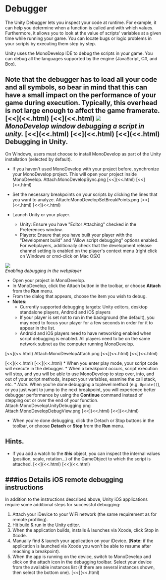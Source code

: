 Debugger
========


The Unity Debugger lets you inspect your code at runtime. For example, it can help you determine when a function is called and with which values. Furthermore, it allows you to look at the value of scripts' variables at a given time while running your game. You can locate bugs or logic problems in your scripts by executing them step by step.

Unity uses the MonoDevelop IDE to debug the scripts in your game. You can debug all the languages supported by the engine (JavaScript, C#, and Boo).

Note that the debugger has to load all your code and all symbols, so bear in mind that this can have a small impact on the performance of your game during execution.  Typically, this overhead is not large enough to affect the game framerate.
[<<](<<.html)
[<<](<<.html)
![](http://docwiki.hq.unity3d.com/uploads/Main/DebuggerWindow.png)  
_MonoDevelop window debugging a script in unity._
[<<](<<.html)
[<<](<<.html)
[<<](<<.html)
Debugging in Unity.
-------------------

On Windows, users must choose to install MonoDevelop as part of the Unity installation (selected by default).

* If you haven't used MonoDevelop with your project before, synchronize your MonoDevelop project. This will open your project inside MonoDevelop.
      Attach:MonoDevelopSync.png
[<<](<<.html)
[<<](<<.html)
* Set the necessary breakpoints on your scripts by clicking the lines that you want to analyze.
      Attach:MonoDevelopSetBreakPoints.png
[<<](<<.html)
[<<](<<.html)

* Launch Unity or your player.
    * Unity: Ensure you have "Editor Attaching" checked in the Preferences window.
    * Players: Ensure that you have built your player with the "Development build" and "Allow script debugging" options enabled. For webplayers, additionally check that the development release channel setting is enabled on the player's context menu (right click on Windows or cmd-click on Mac OSX)

![](http://docwiki.hq.unity3d.com/uploads/Main/WebContextMenuDebug.png)  
_Enabling debugging in the webplayer_

* Open your project in MonoDevelop.
* In MonoDevelop, click the Attach button in the toolbar, or choose __Attach__ from the __Run__ menu.
* From the dialog that appears, choose the item you wish to debug.
* __Notes:__
    * Currently supported debugging targets: Unity editors, desktop standalone players, Android and iOS players
    * If your player is set not to run in the background (the default), you may need to focus your player for a few seconds in order for it to appear in the list.
    * Android and iOS players need to have networking enabled when script debugging is enabled. All players need to be on the same network subnet as the computer running MonoDevelop.

[<<](<<.html)
      Attach:MonoDevelopAttach.png
[<<](<<.html)
[<<](<<.html)


[<<](<<.html)
[<<](<<.html)
    * When you enter play mode, your script code will execute in the debugger.
    * When a breakpoint occurs, script execution will stop, and you will be able to use MonoDevelop to step over, into, and out of your script methods, inspect your variables, examine the call stack, etc.
        * _Note:_ When you're done debugging a toplevel method (e.g. `Update()`), or you just want to jump to the next breakpoint, you will experience better debugger performance by using the __Continue__ command instead of stepping out or over the end of your function.
      Attach:MonoDevelopUnityDebugging.png
      Attach:MonoDevelopDebugView.png
[<<](<<.html)
[<<](<<.html)

* When you're done debugging, click the Detach or Stop buttons in the toolbar, or choose __Detach__ or __Stop__ from the __Run__ menu.

Hints.
------

* If you add a watch to the ___this___ object, you can inspect the internal values (position, scale, rotation...) of the GameObject to which the script is attached.
[<<](<<.html)
[<<](<<.html)

###ios Details
iOS remote debugging instructions
---------------------------------

In addition to the instructions described above, Unity iOS applications require some additional steps for successful debugging:
1. Attach your iDevice to your WiFi network (the same requirement as for remote profiling).
1. Hit build & run in the Unity editor.
1. When the application builds, installs & launches via Xcode, click <span class=component>Stop</span> in Xcode.
1. Manually find & launch your application on your iDevice. (__Note:__ if the application is launched via Xcode you won't be able to resume after reaching a breakpoint).
1. When the app is running on the device, switch to MonoDevelop and click on the attach icon in the debugging toolbar. Select your device from the available instances list (if there are several instances shown, then select the bottom one).
[<<](<<.html)


